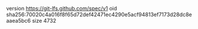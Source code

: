 version https://git-lfs.github.com/spec/v1
oid sha256:70020c4a016f8f65d72def42471ec4290e5acf94813ef7173d28dc8eaaea5bc6
size 4732

